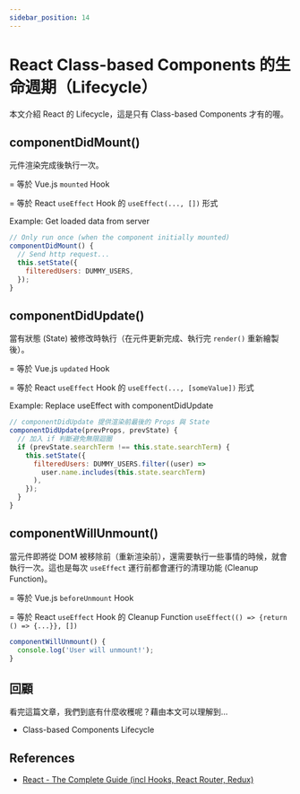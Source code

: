 ```yaml
---
sidebar_position: 14
---
```


# React Class-based Components 的生命週期（Lifecycle）

本文介紹 React 的 Lifecycle，這是只有 Class-based Components 才有的喔。

## componentDidMount()

元件渲染完成後執行一次。

= 等於 Vue.js `mounted` Hook

= 等於 React `useEffect` Hook 的 `useEffect(..., [])` 形式

Example: Get loaded data from server

```jsx
// Only run once (when the component initially mounted)
componentDidMount() {
  // Send http request...
  this.setState({
    filteredUsers: DUMMY_USERS,
  });
}
```

## componentDidUpdate()

當有狀態 (State) 被修改時執行（在元件更新完成、執行完 `render()` 重新繪製後）。

= 等於 Vue.js `updated` Hook

= 等於 React `useEffect` Hook 的 `useEffect(..., [someValue])` 形式

Example: Replace useEffect with componentDidUpdate

```jsx
// componentDidUpdate 提供渲染前最後的 Props 與 State
componentDidUpdate(prevProps, prevState) {
  // 加入 if 判斷避免無限迴圈
  if (prevState.searchTerm !== this.state.searchTerm) {
    this.setState({
      filteredUsers: DUMMY_USERS.filter((user) =>
        user.name.includes(this.state.searchTerm)
      ),
    });
  }
}
```

## componentWillUnmount()

當元件即將從 DOM 被移除前（重新渲染前），還需要執行一些事情的時候，就會執行一次。這也是每次 `useEffect` 運行前都會運行的清理功能 (Cleanup Function)。

= 等於 Vue.js `beforeUnmount` Hook

= 等於 React `useEffect` Hook 的 Cleanup Function `useEffect(() => {return () => {...}}, [])`

```jsx
componentWillUnmount() {
  console.log('User will unmount!');
}
```

## 回顧

看完這篇文章，我們到底有什麼收穫呢？藉由本文可以理解到…

- Class-based Components Lifecycle

## References

- [React - The Complete Guide (incl Hooks, React Router, Redux)](https://www.udemy.com/course/react-the-complete-guide-incl-redux/)
